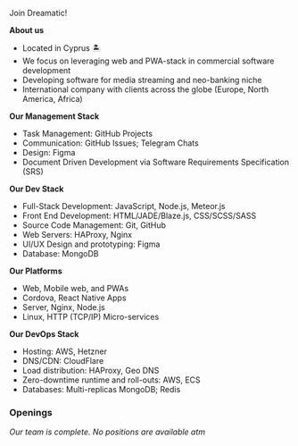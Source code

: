 Join Dreamatic!

__About us__

- Located in Cyprus 🏝️
- We focus on leveraging web and PWA-stack in commercial software development
- Developing software for media streaming and neo-banking niche
- International company with clients across the globe (Europe, North America, Africa)

__Our Management Stack__

- Task Management: GitHub Projects
- Communication: GitHub Issues; Telegram Chats
- Design: Figma
- Document Driven Development via Software Requirements Specification (SRS)

__Our Dev Stack__

- Full-Stack Development: JavaScript, Node.js, Meteor.js
- Front End Development: HTML/JADE/Blaze.js, CSS/SCSS/SASS
- Source Code Management: Git, GitHub
- Web Servers: HAProxy, Nginx
- UI/UX Design and prototyping: Figma
- Database: MongoDB

__Our Platforms__

- Web, Mobile web, and PWAs
- Cordova, React Native Apps
- Server, Nginx, Node.js
- Linux, HTTP (TCP/IP) Micro-services

__Our DevOps Stack__

- Hosting: AWS, Hetzner
- DNS/CDN: CloudFlare
- Load distribution: HAProxy, Geo DNS
- Zero-downtime runtime and roll-outs: AWS, ECS
- Databases: Multi-replicas MongoDB; Redis

### Openings

*Our team is complete. No positions are available atm*
